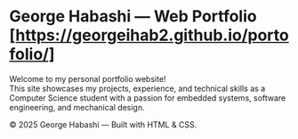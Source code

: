 # George Habashi — Web Portfolio [https://georgeihab2.github.io/portofolio/]

Welcome to my personal portfolio website!  
This site showcases my projects, experience, and technical skills as a Computer Science student with a passion for embedded systems, software engineering, and mechanical design.


© 2025 George Habashi — Built with HTML & CSS.

